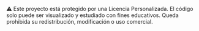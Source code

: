 ⚠️ Este proyecto está protegido por una Licencia Personalizada.
El código solo puede ser visualizado y estudiado con fines educativos. Queda prohibida su redistribución, modificación o uso comercial.
